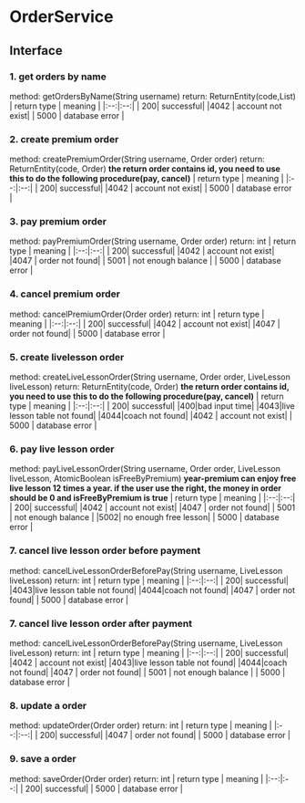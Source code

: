 # OrderService
## Interface
### 1. get orders by name
method: getOrdersByName(String username)
return: ReturnEntity(code,List<Order>)
| return type | meaning |
|:--:|:--:|
| 200| successful|
|4042 | account not exist|
| 5000 | database error |

### 2. create premium order
method: createPremiumOrder(String username, Order order)
return: ReturnEntity(code, Order)
__the return order contains id, you need to use this to do the following procedure(pay, cancel)__
| return type | meaning |
|:--:|:--:|
| 200| successful|
|4042 | account not exist|
| 5000 | database error |

### 3. pay premium order
method: payPremiumOrder(String username, Order order)
return: int
| return type | meaning |
|:--:|:--:|
| 200| successful|
|4042 | account not exist|
|4047 | order not found|
| 5001 | not enough balance |
| 5000 | database error |

### 4. cancel premium order
method: cancelPremiumOrder(Order order)
return: int
| return type | meaning |
|:--:|:--:|
| 200| successful|
|4042 | account not exist|
|4047 | order not found|
| 5000 | database error |

### 5. create livelesson order
method: createLiveLessonOrder(String username, Order order, LiveLesson liveLesson)
return: ReturnEntity(code, Order)
__the return order contains id, you need to use this to do the following procedure(pay, cancel)__
| return type | meaning |
|:--:|:--:|
| 200| successful|
|400|bad input time|
|4043|live lesson table not found|
|4044|coach not found|
|4042 | account not exist|
| 5000 | database error |

### 6. pay live lesson order
method: payLiveLessonOrder(String username, Order order, LiveLesson liveLesson, AtomicBoolean isFreeByPremium)
__year-premium can enjoy free live lesson 12 times a year. if the user use the right, the money in order should be 0 and isFreeByPremium is true__
| return type | meaning |
|:--:|:--:|
| 200| successful|
|4042 | account not exist|
|4047 | order not found|
| 5001 | not enough balance |
|5002| no enough free lesson|
| 5000 | database error |

### 7. cancel live lesson order before payment
method: cancelLiveLessonOrderBeforePay(String username, LiveLesson liveLesson)
return: int
| return type | meaning |
|:--:|:--:|
| 200| successful|
|4043|live lesson table not found|
|4044|coach not found|
|4047 | order not found|
| 5000 | database error |

### 7. cancel live lesson order after payment
method: cancelLiveLessonOrderBeforePay(String username, LiveLesson liveLesson)
return: int
| return type | meaning |
|:--:|:--:|
| 200| successful|
|4042 | account not exist|
|4043|live lesson table not found|
|4044|coach not found|
|4047 | order not found|
| 5001 | not enough balance |
| 5000 | database error |

### 8. update a order
method: updateOrder(Order order)
return: int
| return type | meaning |
|:--:|:--:|
| 200| successful|
|4047 | order not found|
| 5000 | database error |

### 9. save a order
method: saveOrder(Order order)
return: int
| return type | meaning |
|:--:|:--:|
| 200| successful|
| 5000 | database error |
